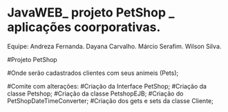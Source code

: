 # JavaWEB_ projeto PetShop _ aplicações coorporativas.

Equipe:
	Andreza Fernanda.
	Dayana Carvalho.
	Márcio Serafim.
	Wilson Silva.

#Projeto PetShop

#Onde serão cadastrados clientes com seus animeis (Pets);

#Comite com alterações:
#Criação da Interface PetShop;
#Criação da classe Petshop;
#Criação da classe PetshopEJB;
#Criação do PetShopDateTimeConverter;
#Criação dos gets e sets da classe Cliente;




